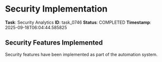# Security Implementation

**Task**: Security Analytics
**ID**: task_0746
**Status**: COMPLETED
**Timestamp**: 2025-09-18T06:04:44.585825

## Security Features Implemented

Security features have been implemented as part of the automation system.
